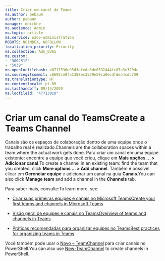 ```yaml
---
title: Criar um canal do Teams
ms.author: pebaum
author: pebaum
manager: mnirkhe
ms.audience: Admin
ms.topic: article
ms.service: o365-administration
ROBOTS: NOINDEX, NOFOLLOW
localization_priority: Priority
ms.collection: Adm_O365
ms.custom:
- "9002512"
- "5039"
ms.openlocfilehash: e8717530e95d3efedc8de0592444fc07a3c320dc
ms.sourcegitcommit: c6692ce0fa1358ec3529e59ca0ecdfdea4cdc759
ms.translationtype: HT
ms.contentlocale: pt-BR
ms.lasthandoff: 09/14/2020
ms.locfileid: "47713010"
---
```

# <a name="create-a-teams-channel"></a><span data-ttu-id="9c064-102">Criar um canal do Teams</span><span class="sxs-lookup"><span data-stu-id="9c064-102">Create a Teams Channel</span></span>

<span data-ttu-id="9c064-103">Canais são os espaços de colaboração dentro de uma equipe onde o trabalho real é realizado.</span><span class="sxs-lookup"><span data-stu-id="9c064-103">Channels are the collaboration spaces within a team where the actual work gets done.</span></span> <span data-ttu-id="9c064-104">Para criar um canal em uma equipe existente: encontre a equipe que você criou, clique em **Mais opções ... > Adicionar canal**.</span><span class="sxs-lookup"><span data-stu-id="9c064-104">To create a channel in an existing team: find the team that you created, click **More options ... > Add channel**.</span></span> <span data-ttu-id="9c064-105">Também é possível clicar em **Gerenciar equipe** e adicionar um canal na guia **Canais**.</span><span class="sxs-lookup"><span data-stu-id="9c064-105">You can also click **Manage team** and add a channel in the **Channels** tab.</span></span>

<span data-ttu-id="9c064-106">Para saber mais, consulte:</span><span class="sxs-lookup"><span data-stu-id="9c064-106">To learn more, see:</span></span>

- [<span data-ttu-id="9c064-107">Criar suas primeiras equipes e canais no Microsoft Teams</span><span class="sxs-lookup"><span data-stu-id="9c064-107">Create your first teams and channels in Microsoft Teams</span></span>](https://docs.microsoft.com/MicrosoftTeams/get-started-with-teams-create-your-first-teams-and-channels)

- [<span data-ttu-id="9c064-108">Visão geral de equipes e canais no Teams</span><span class="sxs-lookup"><span data-stu-id="9c064-108">Overview of teams and channels in Teams</span></span>](https://docs.microsoft.com/microsoftteams/teams-channels-overview)

- [<span data-ttu-id="9c064-109">Práticas recomendadas para organizar equipes no Teams</span><span class="sxs-lookup"><span data-stu-id="9c064-109">Best practices for organizing teams in Teams</span></span>](https://docs.microsoft.com/MicrosoftTeams/best-practices-organizing)

<span data-ttu-id="9c064-110">Você também pode usar o [Novo – TeamChannel](https://docs.microsoft.com/powershell/module/teams/new-teamchannel?view=teams-ps) para criar canais no PowerShell.</span><span class="sxs-lookup"><span data-stu-id="9c064-110">You can also use [New-TeamChannel](https://docs.microsoft.com/powershell/module/teams/new-teamchannel?view=teams-ps) to create channels in PowerShell.</span></span> 
